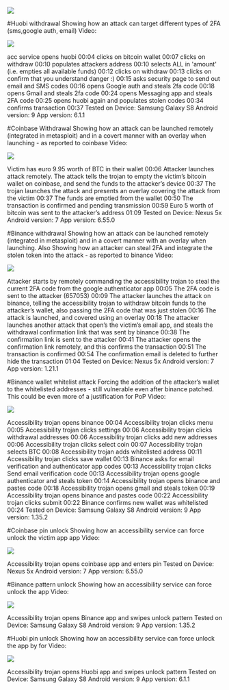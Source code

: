 [![](http://img.youtube.com/vi/eq_LDoOGdxk/0.jpg)](http://www.youtube.com/watch?v=eq_LDoOGdxk "PoP in wallet")




#Huobi withdrawal 
Showing how an attack can target different types of 2FA (sms,google auth, email) 
Video: 

[![](http://img.youtube.com/vi/7rKeRlfDrkw/0.jpg)](http://www.youtube.com/watch?v=7rKeRlfDrkw "Huobi Withdraw")

acc service opens huobi 00:04
clicks on bitcoin wallet  00:07
clicks on withdraw 00:10
populates attackers address 00:10
selects ALL in 'amount' (i.e. empties all available funds) 00:12
clicks on withdraw 00:13
clicks on confirm that you understand danger :) 00:15
asks security page to send out email and SMS codes 00:16
opens Google auth and steals 2fa code 00:18
opens Gmail and steals 2fa code 00:24
opens Messaging app and steals 2FA code 00:25
opens huobi again and populates stolen codes 00:34
confirms transaction 00:37
Tested on 
Device: Samsung Galaxy S8
Android version: 9
App version: 6.1.1

#Coinbase Withdrawal 
Showing how an attack can be launched remotely (integrated in metasploit) and in a covert manner with an overlay when launching - as reported to coinbase
Video: 

[![](http://img.youtube.com/vi/MLHUin479kI/0.jpg)](http://www.youtube.com/watch?v=MLHUin479kI "Coinbase Withdraw")

Victim has euro 9.95 worth of BTC in their wallet 00:06
Attacker launches attack remotely. The attack tells the trojan to empty the victim’s bitcoin wallet on coinbase, and send the funds to the attacker’s device 00:37
The trojan launches the attack and presents an overlay covering the attack from the victim 00:37
The funds are emptied from the wallet 00:50
The transaction is confirmed and pending transmission 00:59
Euro 5 worth of bitcoin was sent to the attacker’s address 01:09
Tested on 
Device: Nexus 5x
Android version: 7
App version: 6.55.0

#Binance withdrawal 
Showing how an attack can be launched remotely (integrated in metasploit) and in a covert manner with an overlay when launching. Also Showing how an attacker can steal 2FA and integrate the stolen token into the attack - as reported to binance
Video: 

[![](http://img.youtube.com/vi/NE4rX27nQ8A/0.jpg)](http://www.youtube.com/watch?v=NE4rX27nQ8A "Binance Withdraw")

Attacker starts by remotely commanding the accessibility trojan to steal the current 2FA code from the google authenticator app 00:05
The 2FA code is sent to the attacker (657053) 00:09
The attacker launches the attack on binance, telling the accessibility trojan to withdraw bitcoin funds to the attacker’s wallet, also passing the 2FA code that was just stolen 00:16
The attack is launched, and covered using an overlay 00:18
The attacker launches another attack that open’s the victim’s email app, and steals the withdrawal confirmation link that was sent by binance 00:38
The confirmation link is sent to the attacker 00:41
The attacker opens the confirmation link remotely, and this confirms the transaction 00:51
The transaction is confirmed 00:54
The confirmation email is deleted to further hide the transaction 01:04
Tested on 
Device: Nexus 5x
Android version: 7
App version: 1.21.1

#Binance wallet whitelist attack 
Forcing the addition of the attacker’s wallet to the whitelisted addresses - still vulnerable even after binance patched. This could be even more of a justification for PoP
Video:

[![](http://img.youtube.com/vi/W_RUHK31UCw/0.jpg)](http://www.youtube.com/watch?v=W_RUHK31UCw "Binance Whitelist")

Accessibility trojan opens binance 00:04
Accessibility trojan clicks menu 00:05
Accessibility trojan clicks settings 00:06
Accessibility trojan clicks withdrawal addresses 00:06
Accessibility trojan clicks add new addresses 00:06
Accessibility trojan clicks select coin 00:07
Accessibility trojan selects BTC 00:08
Accessibility trojan adds whitelisted address 00:11
Accessibility trojan clicks save wallet 00:13
Binance asks for email verification and authenticator app codes 00:13
Accessibility trojan clicks Send email verification code 00:13
Accessibility trojan opens google authenticator and steals token 00:14
Accessibility trojan opens binance and pastes code 00:18
Accessibility trojan opens gmail and steals token 00:19
Accessibility trojan opens binance and pastes code 00:22
Accessibility trojan clicks submit 00:22
Binance confirms new wallet was whitelisted 00:24
Tested on 
Device: Samsung Galaxy S8
Android version: 9
App version: 1.35.2

#Coinbase pin unlock 
Showing how an accessibility service can force unlock the victim app app
Video: 

[![](http://img.youtube.com/vi/vmZNzONYhlU/0.jpg)](http://www.youtube.com/watch?v=vmZNzONYhlU "Coinbase Unlock")

Accessibility trojan opens coinbase app and enters pin 
Tested on 
Device: Nexus 5x
Android version: 7
App version: 6.55.0

#Binance pattern unlock 
Showing how an accessibility service can force unlock the app
Video: 

[![](http://img.youtube.com/vi/5XTwU_9tqHw/0.jpg)](http://www.youtube.com/watch?v=5XTwU_9tqHw "Binance Unlock")

Accessibility trojan opens Binance app and swipes unlock pattern
Tested on 
Device: Samsung Galaxy S8
Android version: 9
App version: 1.35.2

#Huobi pin unlock 
Showing how an accessibility service can force unlock the app by for
Video:

[![](http://img.youtube.com/vi/8Yz0Ugb6oUw/0.jpg)](http://www.youtube.com/watch?v=8Yz0Ugb6oUw "Huobi unlock")

Accessibility trojan opens Huobi app and swipes unlock pattern
Tested on 
Device: Samsung Galaxy S8
Android version: 9
App version: 6.1.1
